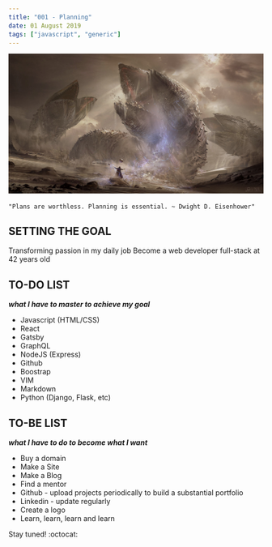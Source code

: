 ```yaml
---
title: "001 - Planning"
date: 01 August 2019 
tags: ["javascript", "generic"]
---
```


![dune](../../images/dune.jpg)

```
"Plans are worthless. Planning is essential. ~ Dwight D. Eisenhower" 
```

## SETTING THE GOAL

Transforming passion in my daily job
Become a web developer full-stack at 42 years old


## TO-DO LIST
***what I have to master to achieve my goal***

- Javascript (HTML/CSS)
- React 
- Gatsby
- GraphQL
- NodeJS (Express)
- Github
- Boostrap
- VIM
- Markdown
- Python (Django, Flask, etc)


## TO-BE LIST
***what I have to do to become what I want***

- Buy a domain
- Make a Site
- Make a Blog 
- Find a mentor
- Github - upload projects periodically to build a substantial portfolio
- Linkedin - update regularly
- Create a logo
- Learn, learn, learn and learn

Stay tuned! :octocat:

